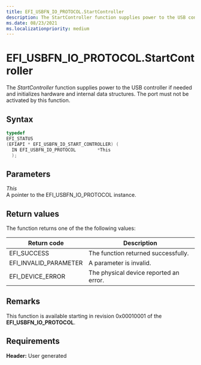 ```yaml
---
title: EFI_USBFN_IO_PROTOCOL.StartController
description: The StartController function supplies power to the USB controller if needed and initializes hardware and internal data structures.
ms.date: 08/23/2021
ms.localizationpriority: medium
---
```


# EFI_USBFN_IO_PROTOCOL.StartController

The *StartController* function supplies power to the USB controller if needed and initializes hardware and internal data structures. The port must not be activated by this function.

## Syntax

```cpp
typedef
EFI_STATUS
(EFIAPI * EFI_USBFN_IO_START_CONTROLLER) (
  IN EFI_USBFN_IO_PROTOCOL        *This
  );
```

## Parameters

*This*  
A pointer to the EFI_USBFN_IO_PROTOCOL instance.

## Return values

The function returns one of the the following values:

| Return code | Description |
|--|--|
| EFI_SUCCESS | The function returned successfully. |
| EFI_INVALID_PARAMETER | A parameter is invalid. |
| EFI_DEVICE_ERROR | The physical device reported an error. |

## Remarks

This function is available starting in revision 0x00010001 of the **EFI_USBFN_IO_PROTOCOL**.

## Requirements

**Header:** User generated

